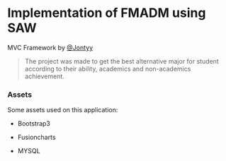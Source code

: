 # Implementation of FMADM using SAW

MVC Framework by [@Jontyy]

> The project was made to get the best alternative major for student
> according to their ability, academics and non-academics achievement.

### Assets

Some assets used on this application:

* Bootstrap3
* Fusioncharts
* MYSQL



   [@Jontyy]: <https://github.com/Jontyy/PHP-Basic-MVC-Framework>
  

  
